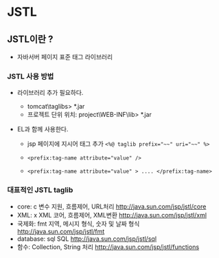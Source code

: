 # JSTL

## JSTL이란 ?
- 자바서버 페이지 표준 태그 라이브러리

### JSTL 사용 방법
- 라이브러리 추가 필요하다.
	* tomcat\taglibs> *.jar
	* 프로젝트 단위 위치: project\WEB-INF\lib> *.jar
	
- EL과 함께 사용한다.
    * jsp 페이지에 지시어 태그 추가
	`<%@ taglib prefix="~~"
        uri="~~" %>`
	
    * `<prefix:tag-name attribute="value" />`

    * `<prefix:tag-name attribute="value" >
        ....
	</prefix:tag-name>`


### 대표적인 JSTL taglib	
- core: c 변수 지원, 흐름제어, URL처리 http://java.sun.com/jsp/jstl/core
- XML: x XML 코어, 흐름제어, XML변환 http://java.sun.com/jsp/jstl/xml
- 국제화:  fmt 지역, 메시지 형식, 숫자 및 날짜 형식 http://java.sun.com/jsp/jstl/fmt
- database:  sql SQL http://java.sun.com/jsp/jstl/sql
- 함수:  Collection, String 처리 http://java.sun.com/jsp/jstl/functions